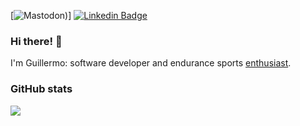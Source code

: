 [![Mastodon](https://img.shields.io/badge/-MASTODON-%232B90D9?style=for-the-badge&logo=mastodon&logoColor=white))] [![Linkedin Badge](https://img.shields.io/badge/-LinkedIn-blue?style=flat-square&logo=Linkedin&logoColor=white&link=https://www.linkedin.com/in/gmoraleda/)](https://www.linkedin.com/in/gmoraleda)

### Hi there! 👋
I'm Guillermo: software developer and endurance sports <a href="https://www.strava.com/athletes/1661949" target="_blank">enthusiast</a>.

### GitHub stats
<img src="https://github-readme-stats.vercel.app/api?username=gmoraleda&hide_title=true">
